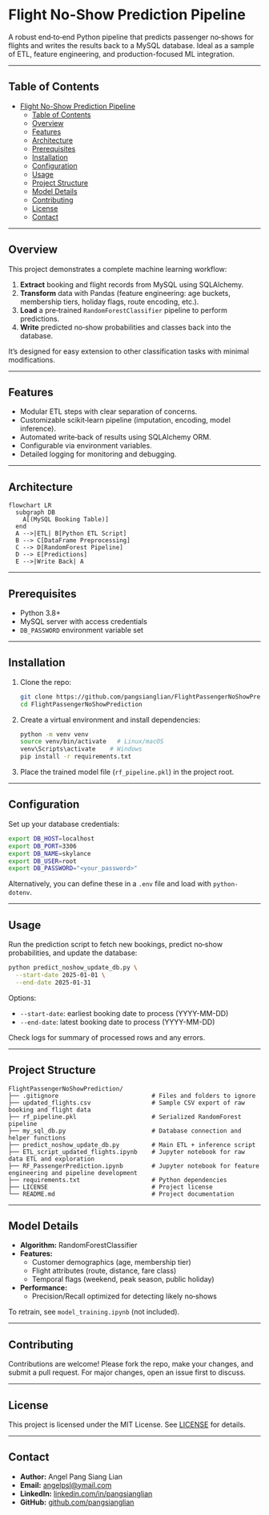 # Flight No-Show Prediction Pipeline

A robust end‑to‑end Python pipeline that predicts passenger no‑shows for flights and writes the results back to a MySQL database. Ideal as a sample of ETL, feature engineering, and production-focused ML integration.

---

## Table of Contents

- [Flight No-Show Prediction Pipeline](#flight-no-show-prediction-pipeline)
  - [Table of Contents](#table-of-contents)
  - [Overview](#overview)
  - [Features](#features)
  - [Architecture](#architecture)
  - [Prerequisites](#prerequisites)
  - [Installation](#installation)
  - [Configuration](#configuration)
  - [Usage](#usage)
  - [Project Structure](#project-structure)
  - [Model Details](#model-details)
  - [Contributing](#contributing)
  - [License](#license)
  - [Contact](#contact)

---

## Overview

This project demonstrates a complete machine learning workflow:

1. **Extract** booking and flight records from MySQL using SQLAlchemy.
2. **Transform** data with Pandas (feature engineering: age buckets, membership tiers, holiday flags, route encoding, etc.).
3. **Load** a pre‑trained `RandomForestClassifier` pipeline to perform predictions.
4. **Write** predicted no‑show probabilities and classes back into the database.

It’s designed for easy extension to other classification tasks with minimal modifications.

---

## Features

- Modular ETL steps with clear separation of concerns.
- Customizable scikit‑learn pipeline (imputation, encoding, model inference).
- Automated write‑back of results using SQLAlchemy ORM.
- Configurable via environment variables.
- Detailed logging for monitoring and debugging.

---

## Architecture

```mermaid
flowchart LR
  subgraph DB
    A[(MySQL Booking Table)]
  end
  A -->|ETL| B[Python ETL Script]
  B --> C[DataFrame Preprocessing]
  C --> D[RandomForest Pipeline]
  D --> E[Predictions]
  E -->|Write Back| A
```

---

## Prerequisites

- Python 3.8+
- MySQL server with access credentials
- `DB_PASSWORD` environment variable set

---

## Installation

1. Clone the repo:
   ```bash
   git clone https://github.com/pangsianglian/FlightPassengerNoShowPrediction.git
   cd FlightPassengerNoShowPrediction
   ```
2. Create a virtual environment and install dependencies:
   ```bash
   python -m venv venv
   source venv/bin/activate   # Linux/macOS
   venv\Scripts\activate    # Windows
   pip install -r requirements.txt
   ```
3. Place the trained model file (`rf_pipeline.pkl`) in the project root.

---

## Configuration

Set up your database credentials:

```bash
export DB_HOST=localhost
export DB_PORT=3306
export DB_NAME=skylance
export DB_USER=root
export DB_PASSWORD="<your_password>"
```

Alternatively, you can define these in a `.env` file and load with `python-dotenv`.

---

## Usage

Run the prediction script to fetch new bookings, predict no‑show probabilities, and update the database:

```bash
python predict_noshow_update_db.py \
  --start-date 2025-01-01 \
  --end-date 2025-01-31
```

Options:

- `--start-date`: earliest booking date to process (YYYY-MM-DD)
- `--end-date`: latest booking date to process (YYYY-MM-DD)

Check logs for summary of processed rows and any errors.

---

## Project Structure

```
FlightPassengerNoShowPrediction/
├── .gitignore                          # Files and folders to ignore
├── updated_flights.csv                 # Sample CSV export of raw booking and flight data
├── rf_pipeline.pkl                     # Serialized RandomForest pipeline
├── my_sql_db.py                        # Database connection and helper functions
├── predict_noshow_update_db.py         # Main ETL + inference script
├── ETL_script_updated_flights.ipynb    # Jupyter notebook for raw data ETL and exploration
├── RF_PassengerPrediction.ipynb        # Jupyter notebook for feature engineering and pipeline development
├── requirements.txt                    # Python dependencies
├── LICENSE                             # Project license
└── README.md                           # Project documentation
```

---

## Model Details

- **Algorithm:** RandomForestClassifier
- **Features:**
  - Customer demographics (age, membership tier)
  - Flight attributes (route, distance, fare class)
  - Temporal flags (weekend, peak season, public holiday)
- **Performance:**
  - Precision/Recall optimized for detecting likely no‑shows

To retrain, see `model_training.ipynb` (not included).

---

## Contributing

Contributions are welcome! Please fork the repo, make your changes, and submit a pull request. For major changes, open an issue first to discuss.

---

## License

This project is licensed under the MIT License. See [LICENSE](LICENSE) for details.

---

## Contact

- **Author:** Angel Pang Siang Lian
- **Email:** [angelpsl@ymail.com](mailto\:angelpsl@ymail.com)
- **LinkedIn:** [linkedin.com/in/pangsianglian](https://www.linkedin.com/in/pangsianglian/)
- **GitHub:** [github.com/pangsianglian](https://github.com/pangsianglian)

